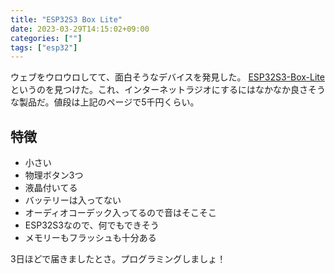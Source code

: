 ```yaml
---
title: "ESP32S3 Box Lite"
date: 2023-03-29T14:15:02+09:00
categories: [""]
tags: ["esp32"]
---
```

ウェブをウロウロしてて、面白そうなデバイスを発見した。
[ESP32S3-Box-Lite](https://www.digikey.jp/ja/products/detail/espressif-systems/ESP32-S3-BOX-LITE/15967391)
というのを見つけた。これ、インターネットラジオにするにはなかなか良さそうな製品だ。値段は上記のページで5千円くらい。

## 特徴

* 小さい
* 物理ボタン3つ
* 液晶付いてる
* バッテリーは入ってない
* オーディオコーデック入ってるので音はそこそこ
* ESP32S3なので、何でもできそう
* メモリーもフラッシュも十分ある

3日ほどで届きましたとさ。プログラミングしましょ！


